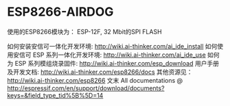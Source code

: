 # ESP8266-AIRDOG

使用的ESP8266模块为： ESP-12F,  32 Mbit的SPI FLASH

如何安装安信可一体化开发环境:  http://wiki.ai-thinker.com/ai_ide_install
如何使用安信可 ESP 系列一体化开发环境: http://wiki.ai-thinker.com/ai_ide_use
如何为 ESP 系列模组烧录固件:  http://wiki.ai-thinker.com/esp_download
用户手册及开发文档: http://wiki.ai-thinker.com/esp8266/docs
其他资源见： http://wiki.ai-thinker.com/esp8266 文末
All documentations @ http://espressif.com/en/support/download/documents?keys=&field_type_tid%5B%5D=14